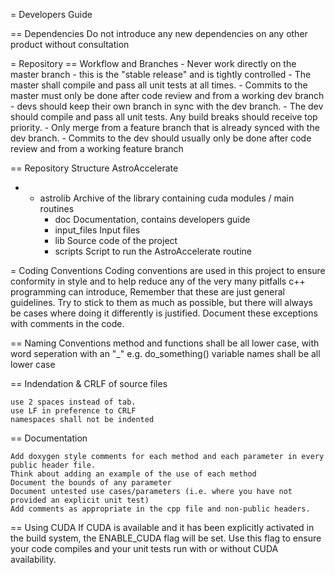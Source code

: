 = Developers Guide

== Dependencies Do not introduce any new dependencies on any other product without consultation

= Repository == Workflow and Branches - Never work directly on the master branch - this is the "stable release" and is tightly controlled - The master shall compile and pass all unit tests at all times. - Commits to the master must only be done after code review and from a working dev branch - devs should keep their own branch in sync with the dev branch. - The dev should compile and pass all unit tests. Any build breaks should receive top priority. - Only merge from a feature branch that is already synced with the dev branch. - Commits to the dev should usually only be done after code review and from a working feature branch

== Repository Structure AstroAccelerate 
+ + astrolib Archive of the library containing cuda modules / main routines 
	+ doc Documentation, contains developers guide 
	+ input_files Input files 
	+ lib Source code of the project 
	+ scripts Script to run the AstroAccelerate routine 
	
= Coding Conventions Coding conventions are used in this project to ensure conformity in style and to help reduce any of the very many pitfalls c++ programming can introduce, Remember that these are just general guidelines. Try to stick to them as much as possible, but there will always be cases where doing it differently is justified. Document these exceptions with comments in the code.

== Naming Conventions
    method and functions shall be all lower case, with word seperation with an "_" e.g. do_something()
    variable names shall be all lower case

== Indendation & CRLF of source files

    use 2 spaces instead of tab.
    use LF in preference to CRLF
    namespaces shall not be indented

== Documentation

    Add doxygen style comments for each method and each parameter in every public header file.
    Think about adding an example of the use of each method
    Document the bounds of any parameter
    Document untested use cases/parameters (i.e. where you have not provided an explicit unit test)
    Add comments as appropriate in the cpp file and non-public headers.

== Using CUDA If CUDA is available and it has been explicitly activated in the build system, the ENABLE_CUDA flag will be set. Use this flag to ensure your code compiles and your unit tests run with or without CUDA availability.

